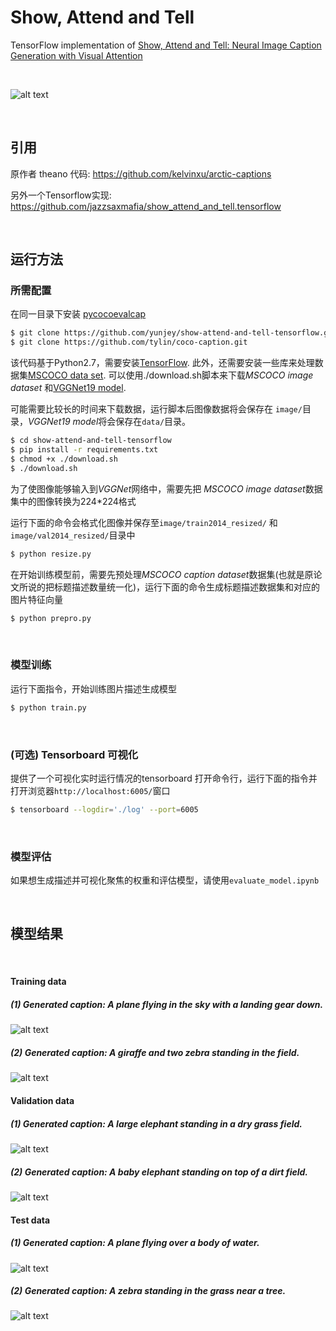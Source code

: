 # Show, Attend and Tell 
TensorFlow implementation of [Show, Attend and Tell: Neural Image Caption Generation with Visual Attention](http://arxiv.org/abs/1502.03044)

<br/>

![alt text](jpg/attention_over_time.jpg "soft attention")

<br/>


## 引用

原作者 theano 代码: https://github.com/kelvinxu/arctic-captions 

另外一个Tensorflow实现: https://github.com/jazzsaxmafia/show_attend_and_tell.tensorflow

<br/>


## 运行方法

### 所需配置

在同一目录下安装 [pycocoevalcap](https://github.com/tylin/coco-caption.git) 

```bash
$ git clone https://github.com/yunjey/show-attend-and-tell-tensorflow.git
$ git clone https://github.com/tylin/coco-caption.git
```

该代码基于Python2.7，需要安装[TensorFlow](https://www.tensorflow.org/versions/r0.11/get_started/os_setup.html#anaconda-installation). 此外，还需要安装一些库来处理数据集[MSCOCO data set](http://mscoco.org/home/). 可以使用./download.sh脚本来下载<i>MSCOCO image dataset</i> 和[VGGNet19 model](http://www.vlfeat.org/matconvnet/pretrained/). 

可能需要比较长的时间来下载数据，运行脚本后图像数据将会保存在 `image/`目录，<i>VGGNet19 model</i>将会保存在`data/`目录。

```bash
$ cd show-attend-and-tell-tensorflow
$ pip install -r requirements.txt
$ chmod +x ./download.sh
$ ./download.sh
```


为了使图像能够输入到<i>VGGNet</i>网络中，需要先把  <i>MSCOCO image dataset</i>数据集中的图像转换为224*224格式

运行下面的命令会格式化图像并保存至`image/train2014_resized/` 和`image/val2014_resized/`目录中

```bash
$ python resize.py
```

在开始训练模型前，需要先预处理<i>MSCOCO caption dataset</i>数据集(也就是原论文所说的把标题描述数量统一化)，运行下面的命令生成标题描述数据集和对应的图片特征向量

```bash
$ python prepro.py
```
<br>

### 模型训练 

运行下面指令，开始训练图片描述生成模型 

```bash
$ python train.py
```
<br>

### (可选) Tensorboard 可视化

提供了一个可视化实时运行情况的tensorboard
打开命令行，运行下面的指令并打开浏览器`http://localhost:6005/`窗口


```bash
$ tensorboard --logdir='./log' --port=6005 
```
<br>

### 模型评估

如果想生成描述并可视化聚焦的权重和评估模型，请使用`evaluate_model.ipynb`

<br/>

## 模型结果
 
<br/>

#### Training data

##### (1) Generated caption: A plane flying in the sky with a landing gear down.
![alt text](jpg/train2.jpg "train image")

##### (2) Generated caption: A giraffe and two zebra standing in the field.
![alt text](jpg/train.jpg "train image")

#### Validation data

##### (1) Generated caption: A large elephant standing in a dry grass field.
![alt text](jpg/val.jpg "val image")

##### (2) Generated caption: A baby elephant standing on top of a dirt field.
![alt text](jpg/val2.jpg "val image")

#### Test data

##### (1) Generated caption: A plane flying over a body of water.
![alt text](jpg/test.jpg "test image")

##### (2) Generated caption: A zebra standing in the grass near a tree.
![alt text](jpg/test2.jpg "test image")

